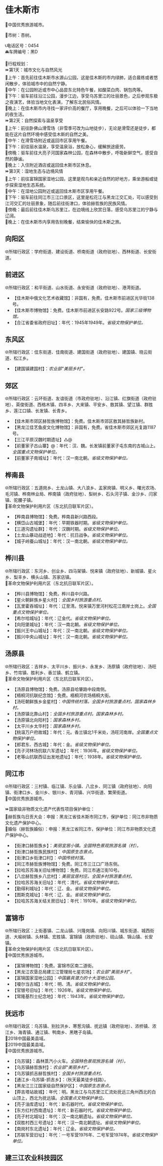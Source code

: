 # 佳木斯市  
🏅中国优秀旅游城市。  
  
🌳市树：杏树。  
  
📞电话区号：0454  
🚘车牌编号：黑D    
  
🧭行程规划：  
⏩第1天：城市文化与自然风光  
🔸上午：首先前往佳木斯市水源山公园，这是佳木斯的市内绿肺，适合晨练或者悠闲散步，体验城市中的自然宁静。  
🔸中午：在公园附近或市中心品尝东北特色午餐，如酸菜白肉、锅包肉等。  
🔸下午：驱车前往沿江公园，漫步江边，享受乌苏里江的壮丽景色，之后参观东极之夜演艺，体验当地文化表演，了解东北民俗风情。  
🔸晚上：在佳木斯市内寻找一家评价高的餐厅，享用晚餐，之后可以体验一下当地的夜生活。  
⏩第2天：自然探索与温泉享受  
🔸上午：前往卧佛山滑雪场（非雪季可改为山地徒步），无论是滑雪还是徒步，都能在这片自然环境中感受佳木斯的自然之美。  
🔸中午：在滑雪场附近或返回市区享用午餐。  
🔸下午：前往丽水温泉，享受温泉浴，放松身心，缓解旅途疲劳。  
🔸傍晚：驱车前往大亮子河国家森林公园，在森林中散步，呼吸新鲜空气，感受自然的静谧。  
🔸晚上：入住附近酒店或返回佳木斯市区休息。  
⏩第3天：湿地生态与边境风情  
🔸上午：前往富锦国家湿地公园，这里是观鸟和亲近自然的好地方，乘坐游船或徒步探索湿地生态系统。  
🔸中午：在湿地公园附近或返回佳木斯市区享用午餐。  
🔸下午：驱车前往同江市三江口景区，这里是松花江与黑龙江交汇处，可以感受到江河交汇的壮丽景象，随后前往街津口，体验赫哲族的民族风情。  
🔸傍晚：最后前往佳木斯乌苏里江，在边境线上欣赏日落，感受乌苏里江的宁静与辽阔。  
🔸晚上：在佳木斯市内享用告别晚餐，结束愉快的佳木斯之旅。  

## 向阳区  
🌐所辖行政区：学府街道、建设街道、桥南街道（政府驻地）、西林街道、长安街道。  

## 前进区  
🌐所辖行政区：和平街道、山水街道、永安街道（政府驻地）、港湾街道。  
  
* 【佳木斯中俄文化艺术收藏馆】：非国有，免费。佳木斯市前进区光华街138号。  
* 【佳木斯市博物馆】：免费。佳木斯市前进区长安路922号。*国家三级博物馆。*  
* 【合江省委省政府旧址】：年代：1945年1949年。*省级文物保护单位。*  

## 东风区  
🌐所辖行政区：佳东街道、佳南街道、建国街道（政府驻地）、建国镇、晓云街道、松江乡。  
  
* 【建国镇建国村】：*农业部“美丽乡村”。*  

## 郊区  
🌐所辖行政区：云环街道、友谊街道（市政府驻地）、沿江镇、红旗街道（政府驻地）、英俊街道、西格木镇、四丰乡、大来镇、平安乡、敖其镇、望江镇、群胜乡、莲江口镇、长发镇、长青乡。  
  
* 【佳木斯市郊区赫哲族博物馆】：免费。佳木斯市郊区敖其赫哲族新村。  
* 【黑龙江佳艺鱼皮文化博物馆】：非国有，免费。省佳木斯市郊区光复路1187号。  
* 【三江平原汉魏时期遗址】△@  
* 【前董家子古山寨】@：年代：汉、魏。长发镇前董家子屯东南的古城山上。*全国重点文物保护单位。*  
* 【前董家子南城址】：年代：汉一南北朝。*省级文物保护单位。*  
  
## 桦南县  
🌐所辖行政区：五道岗乡、土龙山镇、大八浪乡、孟家岗镇、明义乡、曙光农场、毛河镇、桦南林业局、桦南镇（政府驻地）、梨树乡、石头河子镇、金沙乡、闫家镇、驼腰子镇。  
🚩革命文物保护利用片区（东北抗日联军片区）。  
  
* 【桦南县博物馆】：免费。桦南县新兴路西段。    
* 【横岱山古城堡】：年代：早期铁器时期。*省级文物保护单位。*    
* 【三道沟遗址群】：年代：汉魏时期。*省级文物保护单位。*    
* 【土龙山暴动战迹地】：年代：抗日战争。*省级文物保护单位。*    
* 【城子岭蚕山城址】：年代：汉一南北朝。*省级文物保护单位。*    

## 桦川县  
🌐所辖行政区：东河乡、创业乡、四马架镇、悦来镇（政府驻地）、新城镇、星火乡、梨丰乡、横头山镇、苏家店镇。  
🚩革命文物保护利用片区（东北抗日联军片区）。  
  
* 【桦川县博物馆】：免费。桦川县中兴路。  
* 【星火朝鲜族乡星火村】：*全国乡村旅游重点村。*  
* 【瓦里霍吞城址】：年代：辽至清。悦来镇万里河村松花江南岸士岗上。*全国重点文物保护单位。*    
* 【希尔哈城址】：年代：辽金代。*省级文物保护单位。*    
* 【向阳堡城址】：年代：汉一南北朝。*省级文物保护单位。*    
* 【振兴王中山城址】：年代：汉一南北朝。*省级文物保护单位。*    
* 【振兴中央山城址】：年代：汉一南北朝。*省级文物保护单位。*    
  
## 汤原县  
🌐所辖行政区：吉祥乡、太平川乡、振兴乡、永发乡、汤原镇（政府驻地）、汤旺乡、竹帘镇、胜利乡、香兰镇、鹤立镇。  
🚩革命文物保护利用片区（东北抗日联军片区）。  
  
* 【汤原县博物馆】：免费。汤原县哈肇路中段南侧。  
* 【梧桐河抗联纪念馆】：免费。梧桐河农场梧桐大街。  
* 【汤旺朝鲜族乡金星村】：*中国传统村落。全国乡村旅游重点村。国家森林乡村。*  
* 【汤原镇北靠山村】：*全国乡村旅游重点村。国家森林乡村。*  
* 【汤原镇北向阳村】：*国家森林乡村。*  
* 【太平川乡太华村】：*国家森林乡村。*  
* 【桃温万户府故城】：年代：元。香兰镇北1千米处，汤旺河南岸。*全国重点文物保护单位。*  
* 【郎君东、西古城】：年代：金。*省级文物保护单位。*    
* 【亮子河林场抗联六军遗址】：年代：1936年。*省级文物保护单位。*    
* 【老等山抗联西征出发地遗址】：年代：1938年。*省级文物保护单位。*      

## 同江市  
🌐所辖行政区：三村镇、临江镇、乐业镇、八岔乡、同江镇（政府驻地）、向阳镇、街津口乡、金川乡、银川乡、青河镇、兴华街道、繁荣街道。  
🏅中国优秀旅游城市。  
  
⏩国家级非物质文化遗产代表性项目保护单位：  
🔸赫哲族乌日贡大会：申报：黑龙江省佳木斯市同江市，保护单位：同江市非物质文化遗产保护中心。  
🔸婚俗（赫哲族婚俗）：申报：黑龙江省同江市，保护单位：同江市非物质文化遗产保护中心。  
 
* 【街津口赫哲族乡】：*美丽宜居小镇。全国特色景观旅游名镇（村）。*  
* 【街津口赫哲族民族村】：*中国原生态景点。*  
* 【街津口乡街津口村】：*中国传统村落。*  
* 【同江市赫哲族博物馆】：免费。同江市三江口广场东侧。  
* 【拉哈苏苏海关旧址博物馆】：免费。同江市通江街10号。  
* 【八岔赫哲族乡八岔村】：*美丽宜居村庄。全国乡村旅游重点村。*    
* 【拉哈苏苏海关旧址】：年代：清代。*省级文物保护单位。*    
* 【勤得利城址】：年代：辽、金。*省级文物保护单位。*    
* 【图斯克城址】：年代：辽、金。*省级文物保护单位。*    
* 【拉哈苏苏海关结关房旧址】：年代：1910年。*省级文物保护单位。*    

## 富锦市  
🌐所辖行政区：上街基镇、二龙山镇、兴隆岗镇、向阳川镇、城东街道、城西街道、大榆树镇、头林镇、宏胜镇、富锦镇（政府驻地）、砚山镇、锦山镇、长安镇。  
🚩革命文物保护利用片区（东北抗日联军片区）。  
🏅中国优秀旅游城市。  
  
* 【富锦博物馆】：免费。富锦市区南二道街。  
* 【黑龙江农垦总局建三江管理局七星农场】：*农业部“美丽乡村”。*  
* 【富锦国家湿地公园】：*中国最具潜力的十大湿地公园。*    
* 【嗄尔当古城】：年代：明、清。*省级文物保护单位。*    
* 【官银号旧址】：年代：1926年。*省级文物保护单位。*    
* 【常隆基烈士纪念地】：年代：1943年。*省级文物保护单位。*    

## 抚远市  
🌐所辖行政区：乌苏镇、别拉洪乡、寒葱沟镇、抚远镇（政府驻地）、浓桥镇、浓江乡、海青镇、通江镇、鸭南乡、黑瞎子岛镇。  
🏅2018中国最美县域。  
🏅2019中国最美县域。  
🏅中国优秀旅游城市。  
  
* 【乌苏镇】：森林蒸汽小火车。*全国特色景观旅游名镇（村）。*  
* 【乌苏镇赫哲族村】：*农业部“美丽乡村”。*  
* 【乌苏镇抓吉赫哲族村】：*全国乡村旅游重点村。*  
* 【通江乡-乌苏镇-抓吉乡】：（秋天最美徒步线路）。  
* 【黑龙江三江国家级自然保护区】：*中国原生态景点。*  
* 【莽吉塔站故城】：年代：明。黑龙江与乌苏里江汇流处抚远三角州西北的白山顶上，西北为抚远镇。*全国重点文物保护单位。*    
* 【亮子油库遗址】：年代：新石器时代。*省级文物保护单位。*    
* 【东方红村西南遗址】：年代：新石器时代。*省级文物保护单位。*    
* 【亮子村北城址】：年代：汉一南北朝遗址。*省级文物保护单位。*    
* 【双胜村西三号遗址】：年代：汉一南北朝遗址。*省级文物保护单位。*    
* 【南岗村东北遗址】：年代：辽金。*省级文物保护单位。*    
* 【苏联军营旧址】：年代：一号军营1976年、二号军营1974年。*省级文物保护单位。*    
  
## 建三江农业科技园区 